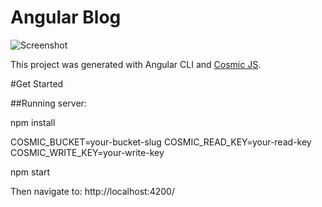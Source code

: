 # Angular Blog

![Screenshot](https://cosmic-s3.imgix.net/e04ec530-c224-11e8-b221-e37a82f35b47-Screenshot%20from%202018-09-26%2016-02-47.png)

This project was generated with Angular CLI and [Cosmic JS](https://cosmicjs.com/).

#Get Started

##Running server:

npm install

COSMIC_BUCKET=your-bucket-slug 
COSMIC_READ_KEY=your-read-key 
COSMIC_WRITE_KEY=your-write-key 

npm start

Then navigate to: http://localhost:4200/

<!-- ## Development server

Run `ng serve` for a dev server. Navigate to `http://localhost:4200/`. The app will automatically reload if you change any of the source files. -->

<!-- ## Code scaffolding

Run `ng generate component component-name` to generate a new component. You can also use `ng generate directive|pipe|service|class|guard|interface|enum|module`.

## Build

Run `ng build` to build the project. The build artifacts will be stored in the `dist/` directory. Use the `--prod` flag for a production build.

## Running unit tests

Run `ng test` to execute the unit tests via [Karma](https://karma-runner.github.io).

## Running end-to-end tests

Run `ng e2e` to execute the end-to-end tests via [Protractor](http://www.protractortest.org/).

## Further help

To get more help on the Angular CLI use `ng help` or go check out the [Angular CLI README](https://github.com/angular/angular-cli/blob/master/README.md). -->



